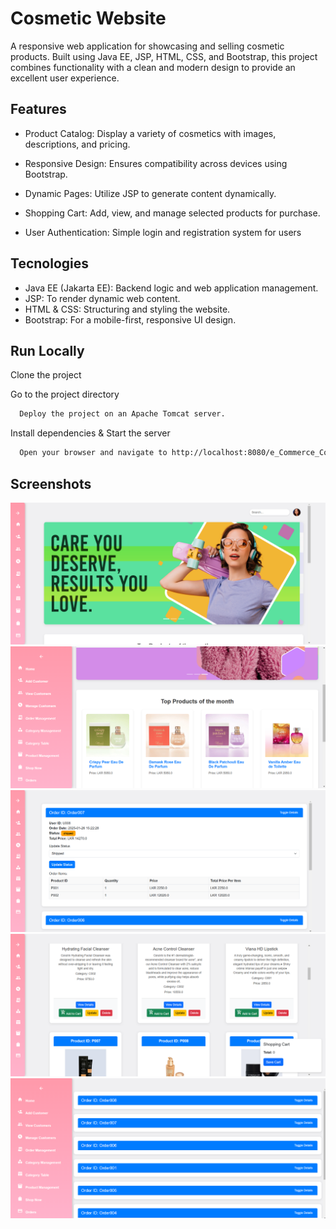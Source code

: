 
# Cosmetic Website

A responsive web application for showcasing and selling cosmetic products. Built using Java EE, JSP, HTML, CSS, and Bootstrap, this project combines functionality with a clean and modern design to provide an excellent user experience.



## Features

- Product Catalog: Display a variety of cosmetics with images, descriptions, and pricing.


- Responsive Design: Ensures compatibility across devices using Bootstrap.

- Dynamic Pages: Utilize JSP to generate content dynamically.

- Shopping Cart: Add, view, and manage selected products for purchase.

- User Authentication: Simple login and registration system for users

## Tecnologies

- Java EE (Jakarta EE): Backend logic and web application management.
- JSP: To render dynamic web content.
- HTML & CSS: Structuring and styling the website.
- Bootstrap: For a mobile-first, responsive UI design.
## Run Locally

Clone the project

Go to the project directory


```bash
  Deploy the project on an Apache Tomcat server.
```

Install dependencies &
Start the server

```bash
  Open your browser and navigate to http://localhost:8080/e_Commerce_Cosmatics_Website_war_exploded
```


## Screenshots
![App Screenshot](src/main/webapp/live/Screenshot%202025-01-26%20211445.png)
![App Screenshot](src/main/webapp/live/Screenshot%202025-01-26%20211751.png)
![App Screenshot](src/main/webapp/live/Screenshot%202025-01-26%20211524.png)
![App Screenshot](src/main/webapp/live/Screenshot%202025-01-26%20211620.png)
![App Screenshot](src/main/webapp/live/Screenshot%202025-01-26%20211724.png)


